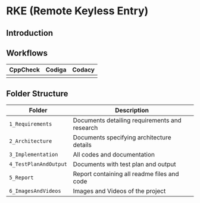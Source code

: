 # RKE (Remote Keyless Entry)

## Introduction

## Workflows
| CppCheck | Codiga | Codacy | 
| ----- | -------- | -------| 
|   |   |   |

## Folder Structure
| Folder | Description |
| --- | --- |
| `1_Requirements` | Documents detailing requirements and research |
| `2_Architecture` | Documents specifying architecture details |
| `3_Implementation` | All codes and documentation |
| `4_TestPlanAndOutput` | Documents with test plan and output |
| `5_Report` | Report containing all readme files and code |
| `6_ImagesAndVideos` | Images and Videos of the project |
